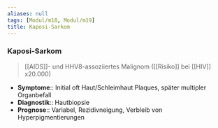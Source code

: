```yaml
---
aliases: null
tags: [Modul/m18, Modul/m19]
title: Kaposi-Sarkom
---
```

### Kaposi-Sarkom
> [[AIDS]]- und HHV8-assoziiertes Malignom ([[Risiko]] bei [[HIV]] x20.000)
- **Symptome**:: Initial oft Haut/Schleimhaut Plaques, später multipler Organbefall
- **Diagnostik**:: Hautbiopsie
- **Prognose**:: Variabel, Rezidivneigung, Verbleib von Hyperpigmentierungen